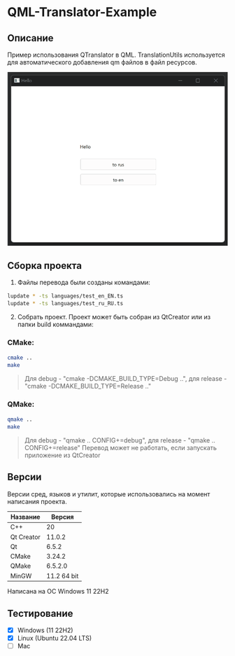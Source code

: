 # QML-Translator-Example

## Описание

Пример использования QTranslator в QML. TranslationUtils используется для автоматического добавления qm файлов в файл ресурсов.

![alt text](doc/QML-Translator-Example.gif)

## Сборка проекта

1. Файлы перевода были созданы командами:

```bash
lupdate * -ts languages/test_en_EN.ts
lupdate * -ts languages/test_ru_RU.ts
```

2. Собрать проект. Проект может быть собран из QtCreator или из папки build коммандами:

### CMake:

```bash
cmake ..
make
```
> Для debug - "cmake -DCMAKE_BUILD_TYPE=Debug ..", для release - "cmake -DCMAKE_BUILD_TYPE=Release .."

### QMake:

```bash
qmake ..
make
```
> Для debug - "qmake .. CONFIG+=debug", для release - "qmake .. CONFIG+=release"
> Перевод может не работать, если запускать приложение из QtCreator

## Версии

Версии сред, языков и утилит, которые использовались на момент написания проекта.

| Название   | Версия               |
| -----------|----------------------|
| C++        | 20                   |
| Qt Creator | 11.0.2               |
| Qt         | 6.5.2                |
| CMake      | 3.24.2               |
| QMake      | 6.5.2.0              |
| MinGW      | 11.2 64 bit          |

Написана на ОС Windows 11 22H2

## Тестирование

- [x] Windows (11 22H2)
- [x] Linux (Ubuntu 22.04 LTS)
- [ ] Mac